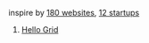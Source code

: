 inspire by [180 websites](https://jenniferdewalt.com/),
[12 startups](https://levels.io/12-startups-12-months/)

1. [Hello Grid](https://szchixy.github.io/html-css-js-practice/1-hello-grid)
